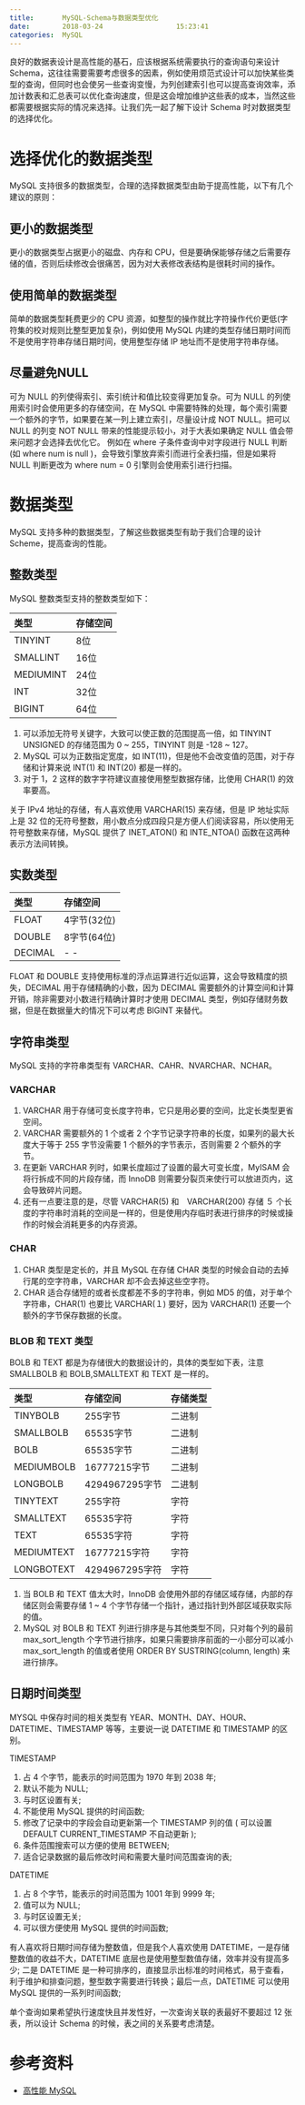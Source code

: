 ```yaml
---
title:       MySQL-Schema与数据类型优化
date:        2018-03-24                  15:23:41
categories:  MySQL
---
```


良好的数据表设计是高性能的基石，应该根据系统需要执行的查询语句来设计 Schema，这往往需要需要考虑很多的因素，例如使用烦范式设计可以加快某些类型的查询，但同时也会使另一些查询变慢，为列创建索引也可以提高查询效率，添加计数表和汇总表可以优化查询速度，但是这会增加维护这些表的成本，当然这些都需要根据实际的情况来选择。让我们先一起了解下设计 Schema 时对数据类型的选择优化。

<!-- more -->

# 选择优化的数据类型

MySQL 支持很多的数据类型，合理的选择数据类型由助于提高性能，以下有几个建议的原则：

## 更小的数据类型

更小的数据类型占据更小的磁盘、内存和 CPU，但是要确保能够存储之后需要存储的值，否则后续修改会很痛苦，因为对大表修改表结构是很耗时间的操作。

## 使用简单的数据类型

简单的数据类型耗费更少的 CPU 资源，如整型的操作就比字符操作代价更低(字符集的校对规则比整型更加复杂)，例如使用 MySQL 内建的类型存储日期时间而不是使用字符串存储日期时间，使用整型存储 IP 地址而不是使用字符串存储。

## 尽量避免NULL

可为 NULL 的列使得索引、索引统计和值比较变得更加复杂。可为 NULL 的列使用索引时会使用更多的存储空间，在 MySQL 中需要特殊的处理，每个索引需要一个额外的字节，如果要在某一列上建立索引，尽量设计成 NOT NULL。把可以 NULL 的列变 NOT NULL 带来的性能提示较小，对于大表如果确定 NULL 值会带来问题才会选择去优化它。
例如在 where 子条件查询中对字段进行 NULL 判断 (如 where num is null )，会导致引擎放弃索引而进行全表扫描，但是如果将 NULL 判断更改为 where num = 0 引擎则会使用索引进行扫描。

# 数据类型

MySQL 支持多种的数据类型，了解这些数据类型有助于我们合理的设计 Scheme，提高查询的性能。

## 整数类型

MySQL 整数类型支持的整数类型如下：

| 类型      | 存储空间 |
|:----------|:---------|
| TINYINT   | 8位      |
| SMALLINT  | 16位     |
| MEDIUMINT | 24位     |
| INT       | 32位     |
| BIGINT    | 64位     |

1. 可以添加无符号关键字，大致可以使正数的范围提高一倍，如 TINYINT UNSIGNED 的存储范围为 0 ~ 255，TINYINT 则是 -128 ~ 127。
2. MySQL 可以为正数指定宽度，如 INT(11)，但是他不会改变值的范围，对于存储和计算来说 INT(1) 和 INT(20) 都是一样的。
3. 对于 1，2 这样的数字字符建议直接使用整型数据存储，比使用 CHAR(1) 的效率要高。

<div class="note default"><p> 关于 IPv4 地址的存储，有人喜欢使用 VARCHAR(15) 来存储，但是 IP 地址实际上是 32 位的无符号整数，用小数点分成四段只是方便人们阅读容易，所以使用无符号整数来存储，MySQL 提供了 INET_ATON() 和 INTE_NTOA() 函数在这两种表示方法间转换。 </p></div>

## 实数类型

| 类型    | 存储空间    |
|:--------|:------------|
| FLOAT   | 4字节(32位) |
| DOUBLE  | 8字节(64位) |
| DECIMAL | - -         |

FLOAT 和 DOUBLE 支持使用标准的浮点运算进行近似运算，这会导致精度的损失，DECIMAL 用于存储精确的小数，因为 DECIMAL 需要额外的计算空间和计算开销，除非需要对小数进行精确计算时才使用 DECIMAL 类型，例如存储财务数据，但是在数据量大的情况下可以考虑 BIGINT 来替代。

## 字符串类型

MySQL 支持的字符串类型有 VARCHAR、CAHR、NVARCHAR、NCHAR。

### VARCHAR

1. VARCHAR 用于存储可变长度字符串，它只是用必要的空间，比定长类型更省空间。
2. VARCHAR 需要额外的 1 个或者 2 个字节记录字符串的长度，如果列的最大长度大于等于 255 字节没需要 1 个额外的字节表示，否则需要 2 个额外的字节。
3. 在更新 VARCHAR 列时，如果长度超过了设置的最大可变长度，MyISAM 会将行拆成不同的片段存储，而 InnoDB 则需要分裂页来使行可以放进页内，这会导致碎片问题。
4. 还有一点要注意的是，尽管 VARCHAR(5) 和　VARCHAR(200) 存储 ５ 个长度的字符串时消耗的空间是一样的，但是使用内存临时表进行排序的时候或操作的时候会消耗更多的内存资源。

### CHAR

1. CHAR 类型是定长的，并且 MySQL 在存储 CHAR 类型的时候会自动的去掉行尾的空字符串，VARCHAR 却不会去掉这些空字符。
2. CHAR 适合存储短的或者长度都差不多的字符串，例如 MD5 的值，对于单个字符串，CHAR(1) 也要比 VARCHAR(１) 要好，因为 VARCHAR(1) 还要一个额外的字节保存数据的长度。

### BLOB 和 TEXT 类型

BOLB 和 TEXT 都是为存储很大的数据设计的，具体的类型如下表，注意 SMALLBOLB 和 BOLB,SMALLTEXT 和 TEXT 是一样的。

| 类型       | 存储空间       | 存储类型 |
|:-----------|:---------------|:---------|
| TINYBOLB   | 255字节        | 二进制   |
| SMALLBOLB  | 65535字节      | 二进制   |
| BOLB       | 65535字节      | 二进制   |
| MEDIUMBOLB | 16777215字节   | 二进制   |
| LONGBOLB   | 4294967295字节 | 二进制   |
| TINYTEXT   | 255字符        | 字符     |
| SMALLTEXT  | 65535字符      | 字符     |
| TEXT       | 65535字符      | 字符     |
| MEDIUMTEXT | 16777215字符   | 字符     |
| LONGBOTEXT | 4294967295字符 | 字符     |

1. 当 BOLB 和 TEXT 值太大时，InnoDB 会使用外部的存储区域存储，内部的存储区则会需要存储 1 ~ 4 个字节存储一个指针，通过指针到外部区域获取实际的值。
2. MySQL 对 BOLB 和 TEXT 列进行排序是与其他类型不同，只对每个列的最前 max_sort_length 个字节进行排序，如果只需要排序前面的一小部分可以减小 max_sort_length 的值或者使用 ORDER BY SUSTRING(column, length) 来进行排序。

## 日期时间类型

MYSQL 中保存时间的相关类型有 YEAR、MONTH、DAY、HOUR、DATETIME、TIMESTAMP 等等，主要说一说 DATETIME 和 TIMESTAMP 的区别。

TIMESTAMP

1. 占 4 个字节，能表示的时间范围为 1970 年到 2038 年;
2. 默认不能为 NULL;
3. 与时区设置有关;
4. 不能使用 MySQL 提供的时间函数;
5. 修改了记录中的字段会自动更新第一个 TIMESTAMP 列的值 ( 可以设置 DEFAULT CURRENT_TIMESTAMP 不自动更新 );
6. 条件范围搜索可以方便的使用 BETWEEN;
7. 适合记录数据的最后修改时间和需要大量时间范围查询的表;

DATETIME

1. 占 8 个字节，能表示的时间范围为 1001 年到 9999 年;
2. 值可以为 NULL;
3. 与时区设置无关;
4. 可以很方便使用 MySQL 提供的时间函数;

有人喜欢将日期时间存储为整数值，但是我个人喜欢使用 DATETIME，一是存储整数值的收益不大，DATETIME 底层也是使用整型数值存储，效率并没有提高多少; 二是 DATETIME 是一种可排序的，直接显示出标准的时间格式，易于查看，利于维护和排查问题，整型数字需要进行转换；最后一点，DATETIME 可以使用 MySQL 提供的一系列时间函数;

<div class="note default"><p> 单个查询如果希望执行速度快且并发性好，一次查询关联的表最好不要超过 12 张表，所以设计 Schema 的时候，表之间的关系要考虑清楚。 </p></div>

# 参考资料

* [高性能 MySQL](书籍)
